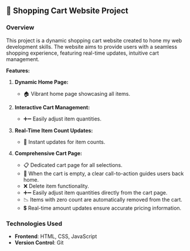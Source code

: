 ## 🛒 Shopping Cart Website Project 

### Overview
This project is a dynamic shopping cart website created to hone my web development skills.  The website aims to provide users with a seamless shopping experience, featuring real-time updates, intuitive cart management.

**Features:**

1. **Dynamic Home Page:**
   - 🏠 Vibrant home page showcasing all items.

2. **Interactive Cart Management:**
   - ➕➖ Easily adjust item quantities.

3. **Real-Time Item Count Updates:**
   - 🔄 Instant updates for item counts.

4. **Comprehensive Cart Page:**
   - 📋 Dedicated cart page for all selections.
   - 🛒 When the cart is empty, a clear call-to-action guides users back home.
   - ❌ Delete item functionality.
   - ➕➖ Easily adjust item quantities directly from the cart page.
   - 📉 Items with zero count are automatically removed from the cart.
   - 💲 Real-time amount updates ensure accurate pricing information.

### Technologies Used
- **Frontend**: HTML, CSS, JavaScript
- **Version Control**: Git
